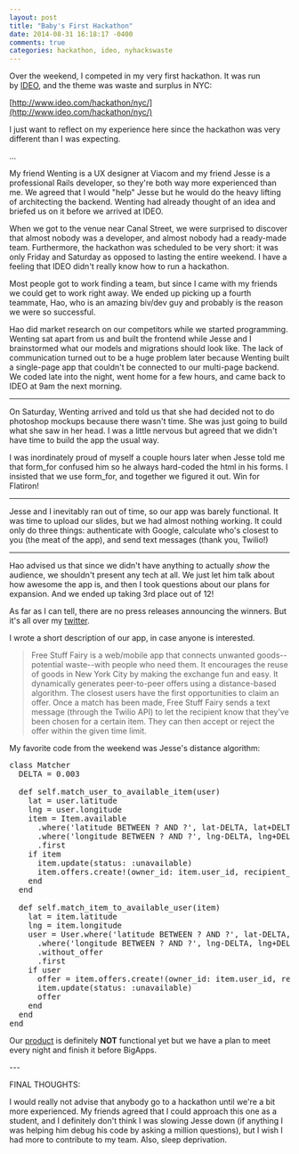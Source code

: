 ```yaml
---
layout: post
title: "Baby's First Hackathon"
date: 2014-08-31 16:18:17 -0400
comments: true
categories: hackathon, ideo, nyhackswaste
---
```



Over the weekend, I competed in my very first hackathon. <span>It was run by<span class="Apple-converted-space">&nbsp;</span></span>[IDEO](http://www.ideo.com/)<span>, and the theme was waste and surplus in NYC:</span>

[http://www.ideo.com/hackathon/nyc/](http://www.ideo.com/hackathon/nyc/)

I just want to reflect on my experience here since the hackathon was very different than I was expecting.

...

My friend Wenting is a UX designer at Viacom and my friend Jesse is a professional Rails developer, so they're both way more experienced than me. We agreed that I would "help" Jesse but he would do the heavy lifting of architecting the backend. Wenting had already thought of an idea and briefed us on it before we arrived at IDEO.

When we got to the venue near Canal Street, we were surprised to discover that almost nobody was a developer, and almost nobody had a ready-made team. Furthermore, the hackathon was scheduled to be very short: it was only Friday and Saturday as opposed to lasting the entire weekend. 
I have a feeling that IDEO didn't really know how to run a hackathon.

Most people got to work finding a team, but since I came with my friends we could get to work right away. We ended up picking up a fourth teammate, Hao, who is an amazing biv/dev guy and probably is the reason we were so successful. 

Hao did market research on our competitors while we started programming. Wenting sat apart from us and built the frontend while Jesse and I brainstormed what our models and migrations should look like. The lack of communication turned out to be a huge problem later because Wenting built a single-page app that couldn't be connected to our multi-page backend. We coded late into the night, went home for a few hours, and came back to IDEO at 9am the next morning.

---

On Saturday, Wenting arrived and told us that she had decided not to do photoshop mockups because there wasn't time. She was just going to build what she saw in her head. I was a little nervous but agreed that we didn't have time to build the app the usual way.

I was inordinately proud of myself a couple hours later when Jesse told me that form_for confused him so he always hard-coded the html in his forms. I insisted that we use form_for, and together we figured it out. Win for Flatiron!

---

Jesse and I inevitably ran out of time, so our app was barely functional. It was time to upload our slides, but we had almost nothing working. It could only do three things: authenticate with Google, calculate who's closest to you (the meat of the app), and send text messages (thank you, Twilio!)

---

Hao advised us that since we didn't have anything to actually _show_ the audience, we shouldn't present any tech at all. We just let him talk about how awesome the app is, and then I took questions about our plans for expansion. And we ended up taking 3rd place out of 12!

<span>As far as I can tell, there are no press releases announcing the winners. But it's all over my<span class="Apple-converted-space">&nbsp;</span></span>[twitter](https://twitter.com/IlanaSufrin)<span>.</span>

<span>I wrote a short description of our app, in case anyone is interested.

</span>

> <div>Free Stuff Fairy is a web/mobile app that connects unwanted goods--potential waste--with people who need them. It encourages the reuse of goods in New York City by making the exchange fun and easy. It dynamically generates peer-to-peer offers using a distance-based algorithm. The closest users have the first opportunities to claim an offer. Once a match has been made, Free Stuff Fairy sends a text message (through the Twilio API) to let the recipient know that they&rsquo;ve been chosen for a certain item. They can then accept or reject the offer within the given time limit. 
> &nbsp;</div>

<span><span class="Apple-converted-space"></span></span>

 My favorite code from the weekend was Jesse's distance algorithm:

<pre>class Matcher
  DELTA = 0.003

  def self.match_user_to_available_item(user)
    lat = user.latitude
    lng = user.longitude
    item = Item.available
      .where('latitude BETWEEN ? AND ?', lat-DELTA, lat+DELTA)
      .where('longitude BETWEEN ? AND ?', lng-DELTA, lng+DELTA)
      .first
    if item
      item.update(status: :unavailable)
      item.offers.create!(owner_id: item.user_id, recipient_id: user.id)
    end
  end

  def self.match_item_to_available_user(item)
    lat = item.latitude
    lng = item.longitude
    user = User.where('latitude BETWEEN ? AND ?', lat-DELTA, lat+DELTA)
      .where('longitude BETWEEN ? AND ?', lng-DELTA, lng+DELTA)
      .without_offer
      .first
    if user
      offer = item.offers.create!(owner_id: item.user_id, recipient: user)
      item.update(status: :unavailable)
      offer
    end
  end
end</pre>

<span>

Our<span class="Apple-converted-space">&nbsp;</span></span>[product](http://fennel-loves-you-too.herokuapp.com/)<span><span class="Apple-converted-space">&nbsp;</span>is definitely<span class="Apple-converted-space">&nbsp;</span></span>**NOT**<span><span class="Apple-converted-space">&nbsp;</span>functional yet but we have a plan to meet every night and finish it before BigApps.</span>

<span>---

FINAL THOUGHTS:

I would really not advise that anybody go to a hackathon until we're a bit more experienced. My friends agreed that I could approach this one as a student, and I definitely don't think I was slowing Jesse down (if anything I was helping him debug his code by asking a million questions), but I wish I had more to contribute to my team.
Also, sleep deprivation.</span>